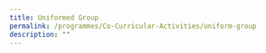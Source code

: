 ```yaml
---
title: Uniformed Group
permalink: /programmes/Co-Curricular-Activities/uniform-group
description: ""
---
```


